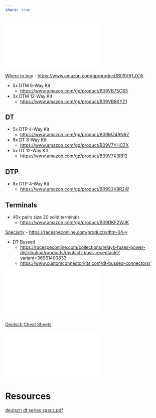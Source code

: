 ```yaml
---
share: true
---
```


![Deutsch Terminal Buying Guide](Deutsch%20Terminal%20Buying%20Guide.md)


[Where to buy](Where%20to%20buy.md)
    - https://www.amazon.com/gp/product/B09V9TJX15
- 5x DTM 6-Way Kit
    - https://www.amazon.com/gp/product/B09VB7SC83
- 3x DTM 12-Way Kit
    - https://www.amazon.com/gp/product/B09VB8KYZ1
## DT
- 5x DTP 4-Way Kit
    - https://www.amazon.com/gp/product/B09MZ4RN6Z
- 6x DT 8-Way Kit
    - https://www.amazon.com/gp/product/B09V7YHCZX
- 5x DT 12-Way Kit
    - https://www.amazon.com/gp/product/B09V7X3RP2
## DTP
- 8x DTP 4-Way Kit
    - https://www.amazon.com/gp/product/B09S3K8R2W
## Terminals
- 40x pairs size 20 solid terminals
    - https://www.amazon.com/gp/product/B09DKF2WJK


[Specialty](Specialty.md)
    - https://racespeconline.com/products/dtm-04-y
- DT Bussed 
    - https://racespeconline.com/collections/relays-fuses-power-distribution/products/deutsch-buss-receptacle?variant=36961400833
    - https://www.customconnectorkits.com/dt-bussed-connectors/

![Deutsch Terminal Cheat Sheet](Deutsch%20Terminal%20Cheat%20Sheet.md)

[Deutsch Cheat Sheets](Deutsch%20Cheat%20Sheets.md)

![Deutsch DT DTM DTP Mounting Clips](../../../Deutsch%20DT%20DTM%20DTP%20Mounting%20Clips.md)


# Resources
[deutsch dt series specs.pdf](../../../0%20-%20Attachments/deutsch%20dt%20series%20specs.pdf)

